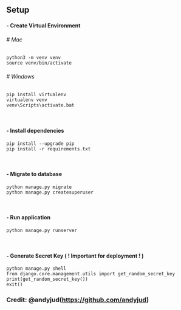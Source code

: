 
## Setup

#### - Create Virtual Environment
###### # Mac
```
python3 -m venv venv
source venv/bin/activate
```

###### # Windows
```
pip install virtualenv 
virtualenv venv 
venv\Scripts\activate.bat 
```

<br>

#### - Install dependencies
```
pip install --upgrade pip
pip install -r requirements.txt
```

<br>

#### - Migrate to database
```
python manage.py migrate
python manage.py createsuperuser
```

<br>

#### - Run application
```
python manage.py runserver
```

<br>

#### - Generate Secret Key ( ! Important for deployment ! )
```
python manage.py shell
from django.core.management.utils import get_random_secret_key
print(get_random_secret_key())
exit()
```

### Credit: @andyjud(https://github.com/andyjud)

